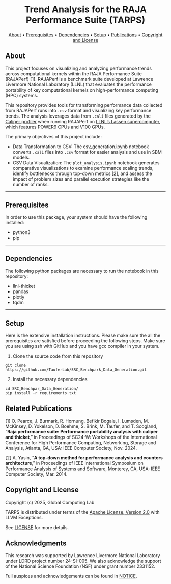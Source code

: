 <h1 align="center">  
  Trend Analysis for the RAJA Performance Suite (TARPS)
  <h4 align="center">

  <!-- <a href="https://analytics4md.org/"><img src="https://avatars.githubusercontent.com/u/32650548?s=200&v=4"/></a> -->

  </h4>
</h1>

<p align="center">
  <a href="#about">About</a> •
  <a href="#prerequisites">Prerequisites</a> •
  <a href="#dependencies">Dependencies</a> •
  <a href="#setup">Setup</a> •
  <a href="#related-publications">Publications</a> •
  <a href="#copyright-and-license">Copyright and License</a>
</p>

## About

This project focuses on visualizing and analyzing performance trends across computational kernels within the RAJA Performance Suite (RAJAPerf) [1]. RAJAPerf is a benchmark suite developed at Lawrence Livermore National Laboratory (LLNL) that evaluates the performance portability of key computational kernels on high-performance computing (HPC) systems.

This repository provides tools for transforming performance data collected from RAJAPerf runs into `.csv` format and visualizing key performance trends. The analysis leverages data from `.cali` files generated by the [Caliper profiler](https://software.llnl.gov/Caliper/) when running RAJAPerf on [LLNL’s Lassen supercomputer](https://hpc.llnl.gov/hardware/compute-platforms/lassen), which features POWER9 CPUs and V100 GPUs.

The primary objectives of this project include:

- Data Transformation to CSV: The csv_generation.ipynb notebook converts `.cali` files into `.csv` format for easier analysis and use in SBM models.
- CSV Data Visualization: The `plot_analysis.ipynb` notebook generates comparative visualizations to examine performance scaling trends, identify bottlenecks through top-down metrics [2], and assess the impact of problem sizes and parallel execution strategies like the number of ranks.

---
## Prerequisites

In order to use this package, your system should have the following installed:
- python3
- pip

---
## Dependencies

The following python packages are necessary to run the notebook in this repository: 
- llnl-thicket
- pandas
- plotly
- tqdm



---
## Setup

Here is the extensive installation instructions. Please make sure the all the prerequisites are satisfied before proceeding the following steps.
Make sure you are using ssh with GitHub and you have gcc compiler in your system. 

1. Clone the source code from this repository

```
git clone https://github.com/TauferLab/SRC_Benchpark_Data_Generation.git
```

2. Install the necessary dependencies

```
cd SRC_Benchpar_Data_Generation/
pip install -r requirements.txt
```

## Related Publications

[1]<i class="fa fa-file-text-o"></i> O. Pearce, J. Burmark, R. Hornung, Befikir Bogale, I. Lumsden, M. McKinsey, D. Yokelson, D. Boehme, S. Brink, M. Taufer, and T. Scogland, “<b>Raja performance suite: Performance portability analysis with caliper and thicket</b>,” in Proceedings of SC24-W: Workshops of the International Conference for High Performance Computing, Networking, Storage and Analysis, Atlanta, GA, USA: IEEE Computer Society, Nov. 2024.</i>

[2]<i class="fa fa-file-text-o"></i> A. Yasin, “<b>A top-down method for performance analysis and counters architecture</b>,” in Proceedings of IEEE International Symposium on Performance Analysis of Systems and Software, Monterey, CA, USA: IEEE Computer Society, Mar. 2014.</i>
## Copyright and License


Copyright (c) 2025, Global Computing Lab

TARPS is distributed under terms of the [Apache License, Version 2.0](http://www.apache.org/licenses/LICENSE-2.0) with LLVM Exceptions.

See [LICENSE](https://github.com/TauferLab/SRC_Benchpark_Data_Generation/blob/main/LICENSE) for more details.

## Acknowledgments

This research was supported by Lawrence Livermore National Laboratory under LDRD project number 24-SI-005. We also acknowledge the support of the National Science Foundation (NSF) under grant number 2331152.

Full auspices and acknowledgements can be found in [NOTICE](NOTICE).
